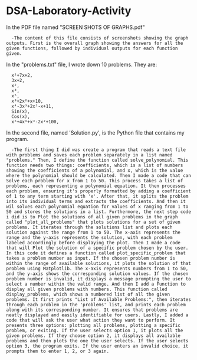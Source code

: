 # DSA-Laboratory-Activity

In the PDF file named "SCREEN SHOTS OF GRAPHS.pdf" 

      -The content of this file consists of screenshots showing the graph outputs. First is the overall graph showing the answers for all the given functions, followed by individual outputs for each function given.

In the "problems.txt" file, I wrote down 10 problems. They are:

      x²+7x+2, 
      3x+2, 
      x², 
      x³, 
      x⁵, 
      x³+2x²+x+10, 
      x⁴-3x³+2x²-x+11, 
      Sin(x), 
      Cos(x), 
      x⁵+4x⁴+x³-2x²+100, 
      

In the second file, named 'Solution.py', is the Python file that contains my program.

      -The first thing I did was create a program that reads a text file with problems and saves each problem separately in a list named "problems." Then, I define the function called solve_polynomial. This function needs two things: coefficients, which is a list of numbers showing the coefficients of a polynomial, and x, which is the value where the polynomial should be calculated. Then I made a code that can Solve each problem for x from 1 to 50. This process takes a list of problems, each representing a polynomial equation. It then processes each problem, ensuring it's properly formatted by adding a coefficient of 1 to any term starting with 'x'. After that, it splits the problem into its individual terms and extracts the coefficients. And then it wil solves each polynomial equation for values of x ranging from 1 to 50 and stores the solutions in a list. Furthermore, the next step code i did is to Plot the solutions of all given problems in the graph called "plot_all_problems" that plots solutions for a set of given problems. It iterates through the solutions list and plots each solution against the range from 1 to 50. The x-axis represents the range and the y-axis represents the solution, with each problem labeled accordingly before displaying the plot. Then I made a code that will Plot the solution of a specific problem chosen by the user. In this code it defines a function called plot_specific_problem that takes a problem number as input. If the chosen problem number is within the range of available solutions, it plots the solution of that problem using Matplotlib. The x-axis represents numbers from 1 to 50, and the y-axis shows the corresponding solution values. If the chosen problem number is invalid, it displays a message prompting the user to select a number within the valid range. And then I add a Function to display all given problems with numbers. This function called display_problems, which shows a numbered list of all the given problems. It first prints "List of Available Problems:", then iterates through each problem in the 'problems' list, and prints each problem along with its corresponding number. It ensures that problems are neatly displayed and easily identifiable for users. Lastly, I added a code that will ask the user what action they want to perform. It presents three options: plotting all problems, plotting a specific problem, or exiting. If the user selects option 1, it plots all the given problems. If they choose option 2, it displays all available problems and then plots the one the user selects. If the user selects option 3, the program exits. If the user enters an invalid choice, it prompts them to enter 1, 2, or 3 again.





